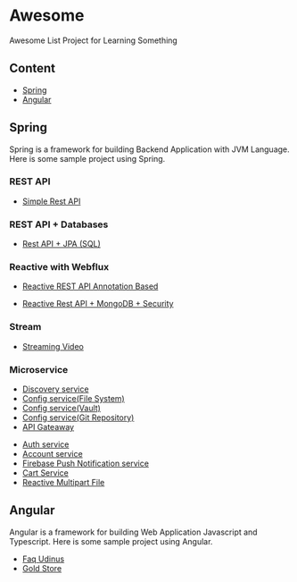 # Awesome 
Awesome List Project for Learning Something

## Content
- [Spring](#spring)
- [Angular](#angular)


## Spring
Spring is a framework for building Backend Application with JVM Language. Here is some sample project using Spring.

### REST API
- [Simple Rest API](https://github.com/ciazhar/spring-boot-rest-api)
<!-- - [Consume Rest API]() -->

### REST API + Databases
- [Rest API + JPA (SQL)](https://github.com/ciazhar/kotlin-spring-boot-jpa-rest)
<!-- - [Rest API + MongoDB (NoSQL)]() -->

<!-- ### Template Engine + Databases
- [Backend Template Engine with Thymeleaf]() -->

<!-- ### Database Migration
- [Database Migration with FlywayDB]() -->

<!-- ### Security
- [Rest API Security with Basic Auth + CSRF]()
- [Rest API Security with OAuth2 + JWT]() -->

<!-- ### Reporting
- [Reporting in PDF/Spreadsheet with Jasper Report]() -->

<!-- ### Mail
- [Mail]() -->

### Reactive with Webflux
- [Reactive REST API Annotation Based](https://github.com/ciazhar/spring-webflux-annotation-based)
<!-- - [Reactive REST API Router Based]() -->
<!-- - [Consume Reactive REST API]() -->
<!-- - [Stream REST API]() -->
- [Reactive Rest API + MongoDB + Security](https://github.com/ciazhar/spring-webflux-mongo-security)
<!-- - [Reactive Basic Auth + CORS]() -->
<!-- - [Reactive Rest API + Cassandra]() -->
<!-- - [Websocket]() -->
### Stream
- [Streaming Video](https://github.com/ciazhar/spring-video-stream)

### Microservice
- [Discovery service](https://github.com/ciazhar/spring-cloud-eureka-server)
- [Config service(File System)](https://github.com/ciazhar/spring-cloud-config-server-file-system)
- [Config service(Vault)](https://github.com/ciazhar/spring-cloud-config-server-vault)
- [Config service(Git Repository)](https://github.com/ciazhar/spring-cloud-config-server-git-repository)
- [API Gateaway](https://github.com/ciazhar/spring-cloud-zuul)
<!-- - [Circuit Breaker]()
- [Distributed Tracing]() -->
- [Auth service](https://github.com/ciazhar/spring-auth-server)
- [Account service](https://github.com/ciazhar/spring-account-service)
- [Firebase Push Notification service](https://github.com/ciazhar/spring-firebase-push-notification-service)
- [Cart Service](https://github.com/ciazhar/spring-cart-service)
- [Reactive Multipart File](https://github.com/ciazhar/spring-multipart-service) 
<!-- - [Jelajah service](https://github.com/ciazhar/jelajah-service)  -->
<!-- - [Maketto service](https://github.com/ciazhar/spring-maketto-service) -->
<!-- - [Animus service](https://github.com/ciazhar/spring-animus-service)        -->
<!-- - [Linkz service]() -->

## Angular
Angular is a framework for building Web Application Javascript and Typescript. Here is some sample project using Angular.
- [Faq Udinus](https://github.com/ciazhar/angular-faq-udinus)
- [Gold Store](https://github.com/ciazhar/angular-gold-store)
